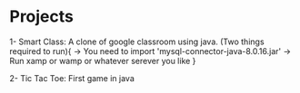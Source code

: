 # Projects

1- Smart Class: A clone of google classroom using java.
    (Two things required to run){
      -> You need to import 'mysql-connector-java-8.0.16.jar'
      -> Run xamp or wamp or whatever serever you like
      }
      
2- Tic Tac Toe: First game in java

